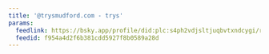 ```yaml
---
title: '@trysmudford.com - trys'
params:
  feedlink: https://bsky.app/profile/did:plc:s4ph2vdjsltjuqbvtxndcygi/rss
  feedid: f954a4d2f6b381cdd5927f8b0589a28d
---
```

